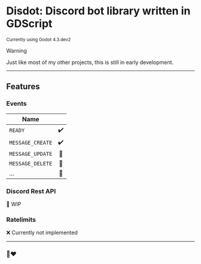 # Disdot: Discord bot library written in GDScript
<sup>Currently using Godot 4.3.dev2</sup>

> [!WARNING]  
> Just like most of my other projects, this is still in early development.

---

## Features

### Events

| Name |  |
| --- | :-: |
| `READY`  | ✔️ |
| `MESSAGE_CREATE`  | ✔️ |
| `MESSAGE_UPDATE` | 🚧 |
| `MESSAGE_DELETE` | 🚧 |
| ... | 🚧 |

### Discord Rest API

🚧 WIP

### Ratelimits

❌ Currently not implemented

---

### 🦊❤️
